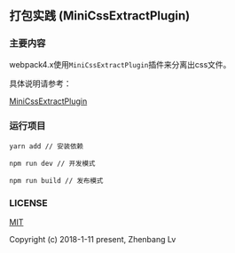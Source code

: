 ## 打包实践 (MiniCssExtractPlugin) 

### 主要内容

webpack4.x使用`MiniCssExtractPlugin`插件来分离出css文件。

具体说明请参考：

[MiniCssExtractPlugin](https://github.com/lvzhenbang/webpack-learning/tree/master/doc/minicssextracplugin.md)

### 运行项目

```
yarn add // 安装依赖

npm run dev // 开发模式

npm run build // 发布模式
```


### LICENSE

[MIT](https://opensource.org/licenses/MIT)

Copyright (c) 2018-1-11 present, Zhenbang Lv
